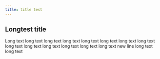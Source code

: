 ```yaml
---
title: title test
---
```


## Longtest title

Long text long text long text long text long text long text long text long text long text long text long text long text long text long text
new line long text long text

